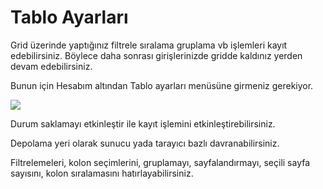 # Tablo Ayarları

Grid üzerinde yaptığınız filtrele sıralama gruplama vb işlemleri kayıt edebilirsiniz. Böylece daha sonrası girişlerinizde gridde kaldınız yerden devam edebilirsiniz. 

Bunun için Hesabım altından Tablo ayarları menüsüne girmeniz gerekiyor.

![](https://docsbimser.blob.core.windows.net/imagecontainer/1-c915219d-b086-4a63-b719-4c304edc4e8e.png)

Durum saklamayı etkinleştir ile kayıt işlemini etkinleştirebilirsiniz. 

Depolama yeri olarak sunucu yada tarayıcı bazlı davranabilirsiniz.

Filtrelemeleri, kolon seçimlerini, gruplamayı, sayfalandırmayı, seçili sayfa sayısını, kolon sıralamasını hatırlayabilirsiniz.